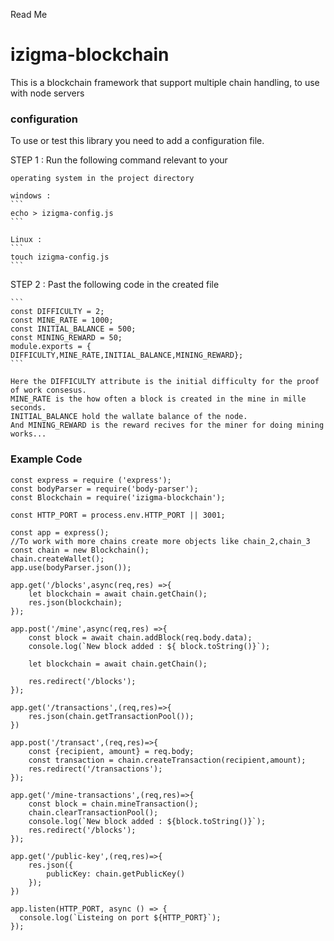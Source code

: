 Read Me

# izigma-blockchain

This is a blockchain framework that support multiple chain handling, to use with node servers

### configuration

To use or test this library you need to add a configuration
file.

STEP 1 : Run the following command relevant to your

    operating system in the project directory

    windows :
    ```
    echo > izigma-config.js
    ```

    Linux :
    ```
    touch izigma-config.js
    ```

STEP 2 : Past the following code in the created file

    ```
    const DIFFICULTY = 2;
    const MINE_RATE = 1000;
    const INITIAL_BALANCE = 500;
    const MINING_REWARD = 50;
    module.exports = { DIFFICULTY,MINE_RATE,INITIAL_BALANCE,MINING_REWARD};
    ```

    Here the DIFFICULTY attribute is the initial difficulty for the proof of work consesus.
    MINE_RATE is the how often a block is created in the mine in mille seconds.
    INITIAL_BALANCE hold the wallate balance of the node.
    And MINING_REWARD is the reward recives for the miner for doing mining works...

### Example Code

```
const express = require ('express');
const bodyParser = require('body-parser');
const Blockchain = require('izigma-blockchain');

const HTTP_PORT = process.env.HTTP_PORT || 3001;

const app = express();
//To work with more chains create more objects like chain_2,chain_3
const chain = new Blockchain();
chain.createWallet();
app.use(bodyParser.json());

app.get('/blocks',async(req,res) =>{
    let blockchain = await chain.getChain();
    res.json(blockchain);
});

app.post('/mine',async(req,res) =>{
    const block = await chain.addBlock(req.body.data);
    console.log(`New block added : ${ block.toString()}`);

    let blockchain = await chain.getChain();

    res.redirect('/blocks');
});

app.get('/transactions',(req,res)=>{
    res.json(chain.getTransactionPool());
})

app.post('/transact',(req,res)=>{
    const {recipient, amount} = req.body;
    const transaction = chain.createTransaction(recipient,amount);
    res.redirect('/transactions');
});

app.get('/mine-transactions',(req,res)=>{
    const block = chain.mineTransaction();
    chain.clearTransactionPool();
    console.log(`New block added : ${block.toString()}`);
    res.redirect('/blocks');
});

app.get('/public-key',(req,res)=>{
    res.json({
        publicKey: chain.getPublicKey()
    });
})

app.listen(HTTP_PORT, async () => {
  console.log(`Listeing on port ${HTTP_PORT}`);
});

```
